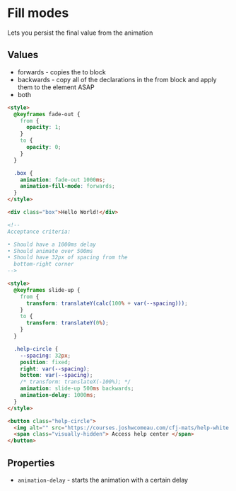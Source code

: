 # Fill modes

Lets you persist the final value from the animation

## Values

- forwards - copies the to block
- backwards - copy all of the declarations in the from block and apply them to the element ASAP
- both

```html
<style>
  @keyframes fade-out {
    from {
      opacity: 1;
    }
    to {
      opacity: 0;
    }
  }

  .box {
    animation: fade-out 1000ms;
    animation-fill-mode: forwards;
  }
</style>

<div class="box">Hello World!</div>
```

```html
<!--
Acceptance criteria:

• Should have a 1000ms delay
• Should animate over 500ms
• Should have 32px of spacing from the
  bottom-right corner
-->

<style>
  @keyframes slide-up {
    from {
      transform: translateY(calc(100% + var(--spacing)));
    }
    to {
      transform: translateY(0%);
    }
  }

  .help-circle {
    --spacing: 32px;
    position: fixed;
    right: var(--spacing);
    bottom: var(--spacing);
    /* transform: translateX(-100%); */
    animation: slide-up 500ms backwards;
    animation-delay: 1000ms;
  }
</style>

<button class="help-circle">
  <img alt="" src="https://courses.joshwcomeau.com/cfj-mats/help-white.svg" />
  <span class="visually-hidden"> Access help center </span>
</button>
```

## Properties

- `animation-delay` - starts the animation with a certain delay
